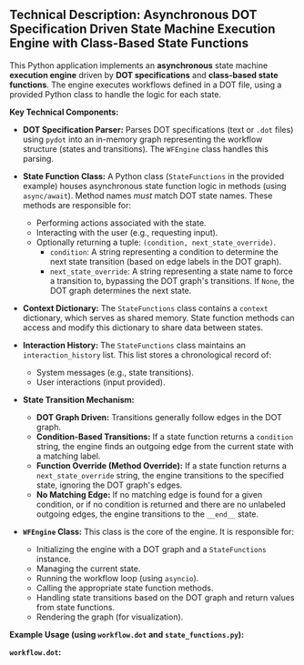 ## Technical Description: Asynchronous DOT Specification Driven State Machine Execution Engine with Class-Based State Functions

This Python application implements an **asynchronous** state machine **execution engine** driven by **DOT specifications** and **class-based state functions**. The engine executes workflows defined in a DOT file, using a provided Python class to handle the logic for each state.

**Key Technical Components:**

*   **DOT Specification Parser:** Parses DOT specifications (text or `.dot` files) using `pydot` into an in-memory graph representing the workflow structure (states and transitions).  The `WFEngine` class handles this parsing.

*   **State Function Class:** A Python class (`StateFunctions` in the provided example) houses asynchronous state function logic in methods (using `async/await`). Method names *must* match DOT state names. These methods are responsible for:
    *   Performing actions associated with the state.
    *   Interacting with the user (e.g., requesting input).
    *   Optionally returning a tuple: `(condition, next_state_override)`.
        *   `condition`: A string representing a condition to determine the next state transition (based on edge labels in the DOT graph).
        *   `next_state_override`:  A string representing a state name to force a transition to, bypassing the DOT graph's transitions. If `None`, the DOT graph determines the next state.

*   **Context Dictionary:**  The `StateFunctions` class contains a `context` dictionary, which serves as shared memory. State function methods can access and modify this dictionary to share data between states.

*   **Interaction History:** The `StateFunctions` class maintains an `interaction_history` list.  This list stores a chronological record of:
    *   System messages (e.g., state transitions).
    *   User interactions (input provided).

*   **State Transition Mechanism:**
    *   **DOT Graph Driven:** Transitions generally follow edges in the DOT graph.
    *   **Condition-Based Transitions:**  If a state function returns a `condition` string, the engine finds an outgoing edge from the current state with a matching label.
    *   **Function Override (Method Override):** If a state function returns a `next_state_override` string, the engine transitions to the specified state, ignoring the DOT graph's edges.
    *   **No Matching Edge:** If no matching edge is found for a given condition, or if no condition is returned and there are no unlabeled outgoing edges, the engine transitions to the `__end__` state.

*   **`WFEngine` Class:** This class is the core of the engine.  It is responsible for:
    *   Initializing the engine with a DOT graph and a `StateFunctions` instance.
    *   Managing the current state.
    *   Running the workflow loop (using `asyncio`).
    *   Calling the appropriate state function methods.
    *   Handling state transitions based on the DOT graph and return values from state functions.
    *   Rendering the graph (for visualization).

**Example Usage (using `workflow.dot` and `state_functions.py`):**

**`workflow.dot`:**

